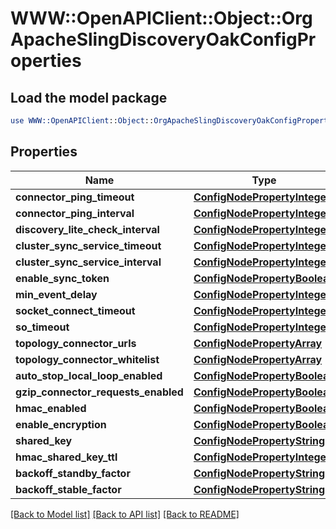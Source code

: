 # WWW::OpenAPIClient::Object::OrgApacheSlingDiscoveryOakConfigProperties

## Load the model package
```perl
use WWW::OpenAPIClient::Object::OrgApacheSlingDiscoveryOakConfigProperties;
```

## Properties
Name | Type | Description | Notes
------------ | ------------- | ------------- | -------------
**connector_ping_timeout** | [**ConfigNodePropertyInteger**](ConfigNodePropertyInteger.md) |  | [optional] 
**connector_ping_interval** | [**ConfigNodePropertyInteger**](ConfigNodePropertyInteger.md) |  | [optional] 
**discovery_lite_check_interval** | [**ConfigNodePropertyInteger**](ConfigNodePropertyInteger.md) |  | [optional] 
**cluster_sync_service_timeout** | [**ConfigNodePropertyInteger**](ConfigNodePropertyInteger.md) |  | [optional] 
**cluster_sync_service_interval** | [**ConfigNodePropertyInteger**](ConfigNodePropertyInteger.md) |  | [optional] 
**enable_sync_token** | [**ConfigNodePropertyBoolean**](ConfigNodePropertyBoolean.md) |  | [optional] 
**min_event_delay** | [**ConfigNodePropertyInteger**](ConfigNodePropertyInteger.md) |  | [optional] 
**socket_connect_timeout** | [**ConfigNodePropertyInteger**](ConfigNodePropertyInteger.md) |  | [optional] 
**so_timeout** | [**ConfigNodePropertyInteger**](ConfigNodePropertyInteger.md) |  | [optional] 
**topology_connector_urls** | [**ConfigNodePropertyArray**](ConfigNodePropertyArray.md) |  | [optional] 
**topology_connector_whitelist** | [**ConfigNodePropertyArray**](ConfigNodePropertyArray.md) |  | [optional] 
**auto_stop_local_loop_enabled** | [**ConfigNodePropertyBoolean**](ConfigNodePropertyBoolean.md) |  | [optional] 
**gzip_connector_requests_enabled** | [**ConfigNodePropertyBoolean**](ConfigNodePropertyBoolean.md) |  | [optional] 
**hmac_enabled** | [**ConfigNodePropertyBoolean**](ConfigNodePropertyBoolean.md) |  | [optional] 
**enable_encryption** | [**ConfigNodePropertyBoolean**](ConfigNodePropertyBoolean.md) |  | [optional] 
**shared_key** | [**ConfigNodePropertyString**](ConfigNodePropertyString.md) |  | [optional] 
**hmac_shared_key_ttl** | [**ConfigNodePropertyInteger**](ConfigNodePropertyInteger.md) |  | [optional] 
**backoff_standby_factor** | [**ConfigNodePropertyString**](ConfigNodePropertyString.md) |  | [optional] 
**backoff_stable_factor** | [**ConfigNodePropertyString**](ConfigNodePropertyString.md) |  | [optional] 

[[Back to Model list]](../README.md#documentation-for-models) [[Back to API list]](../README.md#documentation-for-api-endpoints) [[Back to README]](../README.md)


